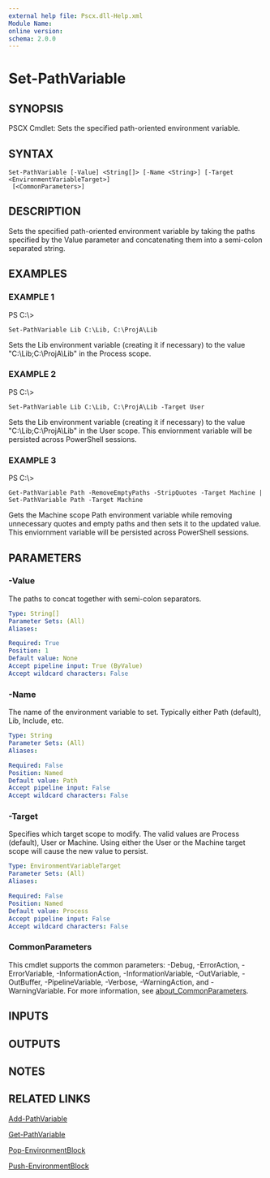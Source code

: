 ```yaml
---
external help file: Pscx.dll-Help.xml
Module Name:
online version:
schema: 2.0.0
---
```


# Set-PathVariable

## SYNOPSIS
PSCX Cmdlet: Sets the specified path-oriented environment variable.

## SYNTAX

```
Set-PathVariable [-Value] <String[]> [-Name <String>] [-Target <EnvironmentVariableTarget>]
 [<CommonParameters>]
```

## DESCRIPTION
Sets the specified path-oriented environment variable by taking the paths specified by the Value parameter and concatenating them into a semi-colon separated string.

## EXAMPLES

### EXAMPLE 1
PS C:\\\>

```
Set-PathVariable Lib C:\Lib, C:\ProjA\Lib
```

Sets the Lib environment variable (creating it if necessary) to the value "C:\Lib;C:\ProjA\Lib" in the Process scope.

### EXAMPLE 2
PS C:\\\>

```
Set-PathVariable Lib C:\Lib, C:\ProjA\Lib -Target User
```

Sets the Lib environment variable (creating it if necessary) to the value "C:\Lib;C:\ProjA\Lib" in the User scope. 
This enviornment variable will be persisted across PowerShell sessions.

### EXAMPLE 3
PS C:\\\>

```
Get-PathVariable Path -RemoveEmptyPaths -StripQuotes -Target Machine | Set-PathVariable Path -Target Machine
```

Gets the Machine scope Path environment variable while removing unnecessary quotes and empty paths and then sets it to the updated value.
This enviornment variable will be persisted across PowerShell sessions.

## PARAMETERS

### -Value
The paths to concat together with semi-colon separators.

```yaml
Type: String[]
Parameter Sets: (All)
Aliases:

Required: True
Position: 1
Default value: None
Accept pipeline input: True (ByValue)
Accept wildcard characters: False
```

### -Name
The name of the environment variable to set. 
Typically either Path (default), Lib, Include, etc.

```yaml
Type: String
Parameter Sets: (All)
Aliases:

Required: False
Position: Named
Default value: Path
Accept pipeline input: False
Accept wildcard characters: False
```

### -Target
Specifies which target scope to modify. 
The valid values are Process (default), User or Machine. 
Using either the User or the Machine target scope will cause the new value to persist.

```yaml
Type: EnvironmentVariableTarget
Parameter Sets: (All)
Aliases:

Required: False
Position: Named
Default value: Process
Accept pipeline input: False
Accept wildcard characters: False
```

### CommonParameters
This cmdlet supports the common parameters: -Debug, -ErrorAction, -ErrorVariable, -InformationAction, -InformationVariable, -OutVariable, -OutBuffer, -PipelineVariable, -Verbose, -WarningAction, and -WarningVariable. For more information, see [about_CommonParameters](http://go.microsoft.com/fwlink/?LinkID=113216).

## INPUTS

## OUTPUTS

## NOTES

## RELATED LINKS

[Add-PathVariable]()

[Get-PathVariable]()

[Pop-EnvironmentBlock]()

[Push-EnvironmentBlock]()

